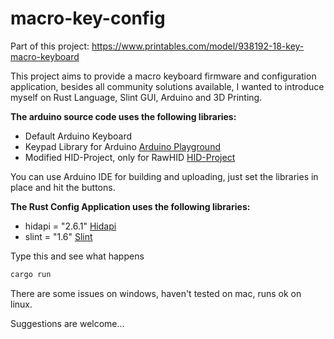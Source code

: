 # macro-key-config

Part of this project:
https://www.printables.com/model/938192-18-key-macro-keyboard


This project aims to provide a macro keyboard firmware and configuration application, besides all community solutions available, I wanted to introduce myself on Rust Language, Slint GUI, Arduino and 3D Printing.

**The arduino source code uses the following libraries:**
* Default Arduino Keyboard
* Keypad Library for Arduino [Arduino Playground](http://playground.arduino.cc/Code/Keypad)
* Modified HID-Project, only for RawHID  [HID-Project](https://github.com/NicoHood/HID)

You can use Arduino IDE for building and uploading, just set the libraries in place and hit the buttons.




**The Rust Config Application uses the following libraries:**
* hidapi = "2.6.1" [Hidapi](https://github.com/libusb/hidapi)
* slint = "1.6" [Slint](https://slint.dev/)

Type this and see what happens

```sh
cargo run
```


There are some issues on windows, haven't tested on mac, runs ok on linux.

Suggestions are welcome...